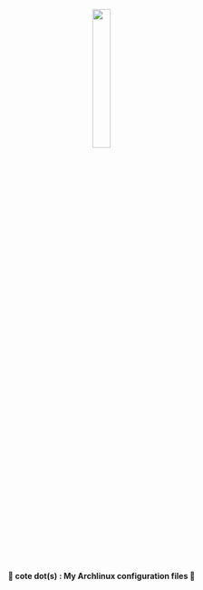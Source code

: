 <p align="center">
  <img width="25%" src="https://s3.amazonaws.com/intanibase/iad_characters/766.jpg" />
</p>

<p align="center">
  <b>🎀 cote dot(s) : My Archlinux configuration files 🎀</b>
</p>
